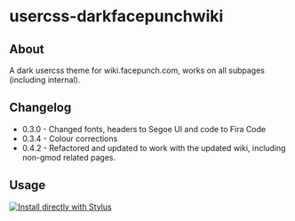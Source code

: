 # usercss-darkfacepunchwiki

## About  

A dark usercss theme for wiki.facepunch.com, works on all subpages (including internal).

## Changelog

* 0.3.0 - Changed fonts, headers to Segoe UI and code to Fira Code
* 0.3.4 - Colour corrections
* 0.4.2 - Refactored and updated to work with the updated wiki, including non-gmod related pages.

## Usage

[![Install directly with Stylus](https://img.shields.io/badge/Install%20directly%20with-Stylus-00adad.svg)](https://raw.githubusercontent.com/Avunia/usercss-darkgmodwiki/master/gmodwiki-dark.user.css)  
